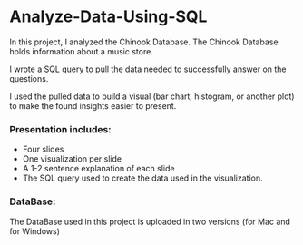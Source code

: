 # Analyze-Data-Using-SQL
In this project, I analyzed the Chinook Database. The Chinook Database holds information about a music store.

I wrote a SQL query to pull the data needed to successfully answer on the questions.

I used the pulled data to build a visual (bar chart, histogram, or another plot) to make the found insights easier to present.

### Presentation includes:
- Four slides
- One visualization per slide
- A 1-2 sentence explanation of each slide
- The SQL query used to create the data used in the visualization.

### DataBase:
The DataBase used in this project is uploaded in two versions (for Mac and for Windows)

